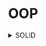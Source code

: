 # OOP

<details>
<summary>SOLID</summary>
<div markdown="1">       
  
  ## SOLID란? 
  SOLID 원칙이란 확장성과 유지 보수성을 고려한 객체지향 프로그래밍을 위해 지켜야할 5가지 원칙이다.
  - S : Single Responsibility Principle (SRP,단일 책임 원칙)
  - O : Open-Closed Principle (OCP,개방 폐쇄 원칙)
  - L : Liskov Substitution Principle (LSP,리스코프 치환 원칙)
  - I : Interface segregation principle (ISP, 인터페이스 분리 원칙)
  - D : Dependency Inversion Principle (DIP , 의존 역전 원칙)
  
  ### 1. Single Responsibility Principle (SRP,단일 책임 원칙)
  단일 책임 원칙은 하나의 모듈은 하나의 책임만 가져야 하고 변경되는 이유가
  한가지여야 한다는 원칙이다. 변경의 이유가 한가지 라는 것은 해당 모듈이 오직 하나의 
  액터(해당 모듈을 사용하는 다른 모듈)에 대해서만 책임을 가져야 한다는 것을 의미한다.
  
  
  하지만 여기서 여러가지 의문점이 생기는데. 하나의 액터에 대해서만 책임을 가져야 한다면
  하나의 모듈은 하나의 액터만 가져야한다는 말이고 이는 모듈의 재사용성을 강조하는 객체지향과는
  괴리가 있는게 아닐까? 라고 생각했었는데 액터는 단순히 "해당 모듈을 사용하는 다른 모듈"을 의미하는게
  아닌 시스템이 동일한 방식으로 변경되기를 원하는 사용자 집단을 의미한다고 한다.
  해당 개념은 [링크 참고](https://steady-coding.tistory.com/370#%EC%B1%85%EC%9E%84%EC%9D%80_%EB%AC%B4%EC%97%87%EC%9D%BC%EA%B9%8C?_-_2)
  
  ### 2. Open-Closed Principle (OCP,개방 폐쇄 원칙)
  
  개방 폐쇄 원칙은 확장(Extension)에는 열려있고 수정(Modification)에는 닫혀있어야 한다라는 원칙입니다.
  즉, 세부 구현을 수정하지않고 기능을 확장시킬수 있는 코드 구조를 지켜야 하는 것을 말한다다.
  
 
  예를 들어 JDBC API의 드라이버의 경우를 생각해보면 각 데이터베이스의 제품군에 맞게 DriverManager를 
  상속받아 구현하여 사용할 수 있다. 이는 확장(DB제품 변경에 따른 세부 구현 커스텀)에는 열려있고 
  수정(JDBC API와 DriverManager의 수정)에는 닫혀있는 구조다. 결국 개방 폐쇄 원칙을 잘 준수
  하기 위해서 필요한 것은 추상화다. 공통적인 부분을 추상화하여 변하는 것들은 숨기고 변하지 않는
  것들에 의존하게 하면 JDBC API의 예시처럼 개방 폐쇄의 원칙을 잘 준수할 수 있다.
  
  ### 3. Liskov Substitution Principle (LSP,리스코프 치환 원칙)
  
  리스코프 치환 원칙은 상위 타입 객체를 하위타입의 객체로 치환해도 프로그램이 정상적으로 동작해야
  한다는 원칙이다. 
  
  ex) 정사각형-직사각형(square extends rectangle)
  모든 정사각형은 직사각형이기 때문에 상속의 논리적 모순(오류)이 없지만 모든 직사각형이 정사각형이
  아니기때문에 상위타입 객체(직사각형)를 하위타입 객체(정사각형)으로 치환했을때 논리적 모순이 발생할 수 있고
  이는 리스코프 치환 원칙을 위배한다.
  
  ### 4. Interface segregation principle (ISP, 인터페이스 분리 원칙)
  인터페이스 하나의 범용 인터페이스 보다 분리 원칙은 특정 클라이언트를 위한 인터페이스 여러개를
  지향해야 한다는 원칙이다.
  
  ```java
  
  // 다수의 범용 인터페이스
  public interface Human{
    playFootball();
    playBaseball();
    cook();
  }
  ```
  
  ``` java 
  // 특정 클라이언트를 위한 여러개의 인터페이스
  public interface FootBallPlayer{
    playFootball();
  }
  public interface BaseBallPlayer{
    playBaseball();
  }
  public interface Chef{
    cook();
  }
 
  ```
  
  ### 5. Dependency Inversion Principle (DIP , 의존 역전 원칙)
  의존 역전 원칙이란 고수준 모듈이 저수준 모듈의 구현에 의존하는 전통적인 의존관계를
  반전(역전) 시킴으로써 고수준 모듈이 저수준 모듈의 구현으로 부터 독립되게 할 수 있게 하는 원칙이다.
  컴파일 시점에서 의존성이 역전된다.
  
  
  ```java
  // 고수준 모듈(Man) 저수준 모듈(Shirt)의 구현에 의존하는 경우 
  // Man은 셔츠밖에 입을 수 없다.
  public class Man{
    int age;
    String name;
    ...
    Shirt shirt;
  }
  
  class Shirt extends Top{
    ....
  }
  
  class T_Shirt extends Top{
    ....
  }
  class Polar extends Top{
    ....
  }
  
  ```
  
  ```java
  // 저수준 모듈이 고수준 모듈에서 정의한 추상타입에 의존한다.
  // Man은 런타임 시점에 여러가지 상의를 입을 수 있다.
  public class Man{
    int age;
    String name;
    ...
    Top top;
  }
  
  class Shirt extends Top{
    ....
  }
  
  class T_Shirt extends Top{
    ....
  }
  class Polar extends Top{
    ....
  }
  
  ```
</div>
</details>
